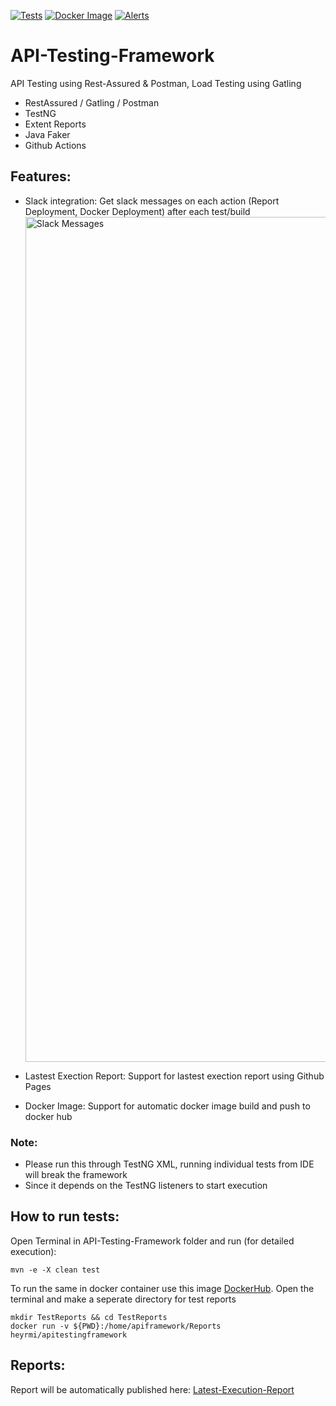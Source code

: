[![Tests](https://github.com/heyrmi/API-Testing-Framework/actions/workflows/tests.yml/badge.svg?branch=master)](https://github.com/heyrmi/API-Testing-Framework/actions/workflows/tests.yml)
[![Docker Image](https://github.com/heyrmi/API-Testing-Framework/actions/workflows/builddockerimage.yml/badge.svg?branch=master)](https://github.com/heyrmi/API-Testing-Framework/actions/workflows/builddockerimage.yml)
[![Alerts](https://github.com/heyrmi/API-Testing-Framework/actions/workflows/alerts.yml/badge.svg?branch=master)](https://github.com/heyrmi/API-Testing-Framework/actions/workflows/alerts.yml)

# API-Testing-Framework

API Testing using Rest-Assured & Postman, Load Testing using Gatling

- RestAssured / Gatling / Postman
- TestNG
- Extent Reports
- Java Faker
- Github Actions

## Features:

- Slack integration: Get slack messages on each action (Report Deployment, Docker Deployment) after each test/build
  <img width="1352" alt="Slack Messages" src="https://user-images.githubusercontent.com/42892759/192863727-0f80b6ce-255e-4d48-9dbb-4e1750ccc50f.png">

- Lastest Exection Report: Support for lastest exection report using Github Pages
- Docker Image: Support for automatic docker image build and push to docker hub

### Note:

- Please run this through TestNG XML, running individual tests from IDE will break the framework
- Since it depends on the TestNG listeners to start execution

## How to run tests:

Open Terminal in API-Testing-Framework folder and run (for detailed execution):

```
mvn -e -X clean test
```

To run the same in docker container use this image [DockerHub](https://hub.docker.com/r/heyrmi/apitestingframework).
Open the terminal and make a seperate directory for test reports

```
mkdir TestReports && cd TestReports
docker run -v ${PWD}:/home/apiframework/Reports heyrmi/apitestingframework
```

## Reports:

Report will be automatically published here: [Latest-Execution-Report](https://heyrmi.github.io/API-Testing-Framework)

